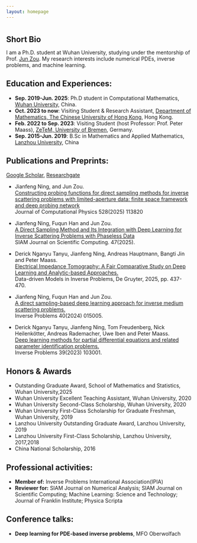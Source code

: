 ```yaml
---
layout: homepage
---
```


<h1 id="about-me"></h1>

<h2 style="margin: 10px 0px 10px;">Short Bio</h2>

I am a Ph.D. student at Wuhan University, studying under the mentorship of Prof. [Jun Zou](https://www.math.cuhk.edu.hk/~zou/).  My research interests include numerical PDEs, inverse problems, and machine learning.


## Education and Experiences:

- **Sep. 2019-Jun. 2025**: Ph.D student in Computational Mathematics, [Wuhan University](https://www.whu.edu.cn/), China.
- **Oct. 2023 to now**: Visiting Student & Research Assistant, [Department of Mathematics, The Chinese University of Hong Kong](https://www.math.cuhk.edu.hk/), Hong Kong.
- **Feb. 2022 to Sep. 2023**: Visiting Student (host Professor: Prof. Peter Maass), [ZeTeM, University of Bremen](https://www.math.uni-bremen.de/zetem/cms/detail.php?template=parse_title&person=ueber), Germany.
- **Sep. 2015-Jun. 2019**: B.Sc in Mathematics and Applied Mathematics, [Lanzhou University](https://www.lzu.edu.cn/), China



## Publications and Preprints:
[Google Scholar](https://scholar.google.com.hk/citations?user=pn5b5Q4AAAAJ&hl=en), [Researchgate](https://www.researchgate.net/profile/Jianfeng-Ning-2/research)

- Jianfeng Ning, and Jun Zou.<br>
[Constructing probing functions for direct sampling methods for inverse scattering problems with limited-aperture data: finite space framework and deep probing network](https://www.sciencedirect.com/science/article/pii/S0021999125001032)<br>
Journal of Computational Physics 528(2025) 113820

- Jianfeng Ning, Fuqun Han and Jun Zou.<br>
[A Direct Sampling Method and Its Integration with Deep Learning for Inverse Scattering Problems with Phaseless Data](https://epubs.siam.org/doi/10.1137/24M1642627)<br>
SIAM Journal on Scientific Computing. 47(2025).

- Derick Nganyu Tanyu, Jianfeng Ning, Andreas Hauptmann, Bangti Jin and Peter Maass. <br>
[Electrical Impedance Tomography: A Fair Comparative Study on Deep Learning and Analytic-based Approaches.](https://www.degruyter.com/document/doi/10.1515/9783111251233-013/html)<br>
 Data-driven Models in Inverse Problems, De Gruyter, 2025, pp. 437-470.

- Jianfeng Ning, Fuqun Han and Jun Zou.<br>
[A direct sampling-based deep learning approach for inverse medium scattering problems.](https://iopscience.iop.org/article/10.1088/1361-6420/ad0dba/meta)<br>
Inverse Problems 40(2024) 015005.

- Derick Nganyu Tanyu, Jianfeng Ning, Tom Freudenberg, Nick Heilenkötter, Andreas Rademacher, Uwe Iben and Peter Maass. <br> [Deep learning methods for partial differential equations and related parameter identification problems.](https://iopscience.iop.org/article/10.1088/1361-6420/ace9d4)<br>
Inverse Problems 39(2023) 103001.


## Honors & Awards

- Outstanding Graduate Award, School of Mathematics and Statistics, Wuhan University,2025
- Wuhan University Excellent Teaching Assistant, Wuhan University, 2020
- Wuhan University Second-Class Scholarship, Wuhan University, 2020
- Wuhan University First-Class Scholarship for Graduate Freshman, Wuhan University, 2019
- Lanzhou University Outstanding Graduate Award, Lanzhou University, 2019
- Lanzhou University First-Class Scholarship, Lanzhou University, 2017,2018
- China National Scholarship, 2016

## Professional activities:

- **Member of:** Inverse Problems International Association(IPIA)
- **Reviewer for:** SIAM Journal on Numerical Analysis;  SIAM Journal on Scientific Computing; Machine Learning: Science and Technology;  Journal of Franklin Institute;  Physica Scripta

## Conference talks:

- **Deep learning for PDE-based inverse problems**, MFO Oberwolfach 
  





